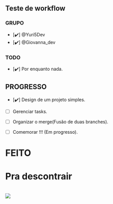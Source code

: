 ## Teste de workflow


### GRUPO

- [:heavy_check_mark:] @Yuri5Dev
- [:heavy_check_mark:] @Giovanna_dev

### TODO

- [:heavy_check_mark:] Por enquanto nada.

## PROGRESSO

- [:heavy_check_mark:] Design de um projeto simples.

- [ ] Gerenciar tasks.

- [ ] Organizar o merge(Fusão de duas branches).

- [ ] Comemorar !!! (Em progresso).

# FEITO

<div>
<h1>Pra descontrair</h1>
<br>
<img src="https://media.giphy.com/media/Fe1r1GFDLo0UyeZk8Q/giphy.gif">
</div>